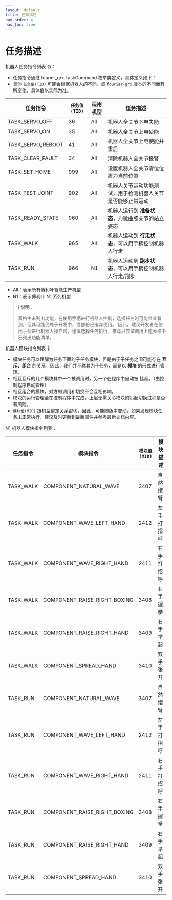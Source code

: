 ```yaml
---
layout: default
title: 任务描述
nav_order: 4
has_toc: true
---
```


# 任务描述

机器人任务指令列表 🌞：

- 任务指令通过 fourier_grx.TaskCommand 枚举类定义，具体定义如下：
- 具体 `任务值(TID)` 可能会根据机器人的不同，或 `fourier-grx` 版本的不同而有所变化，具体值以实际为准。

| 任务指令              | `任务值(TID)` | 适用机型 | 任务描述                            |
|-------------------|------------|------|---------------------------------|
| TASK_SERVO_OFF    | 36         | All  | 机器人全关节下电失能                      |
| TASK_SERVO_ON     | 35         | All  | 机器人全关节上电使能                      |
| TASK_SERVO_REBOOT | 41         | All  | 机器人全关节上电使能并重启                   |
| TASK_CLEAR_FAULT  | 34         | All  | 清除机器人全关节报警                      |
| TASK_SET_HOME     | 999        | All  | 设置机器人全关节零位位置为当前位置               |
| TASK_TEST_JOINT   | 902        | All  | 机器人关节运动功能测试，用于检测机器人关节是否能够正常运动   |
| TASK_READY_STATE  | 960        | All  | 机器人运行到 **准备状态**，为微曲膝关节的站立姿态     |
| TASK_WALK         | 965        | All  | 机器人运动到 **行走状态**，可以用手柄控制机器人行走    |
| TASK_RUN          | 966        | N1   | 机器人运动到 **跑步状态**，可以用手柄控制机器人行走/跑步 |

- All：表示所有傅利叶智能生产机型
- N1：表示傅利叶 N1 系列机型

> ℹ️ **说明**：
>
> 表格中未列出功能，在使用手柄进行机器人控制，选择任务时可能会查看到，但其可能仍处于开发中，或部份已废弃使用。
> 因此，建议开发者在使用手柄进行机器人操作时，谨慎选择任务执行，推荐只尝试调用上述表格中已列出功能清单。


机器人模块指令列表 🌙：

- 模块任务可以理解为任务下面的子任务模块，但是由于子任务之间可能存在 **互斥、组合** 的关系，因此，我们并不称其为子任务，而是以 **模块** 的形式进行管理。
- 相互互斥的几个模块其中一个被调用时，另一个在程序中自动被 挂起。（由控制程序自动管理）
- 相互组合的模块，对方的调用和切换不会互相影响。
- 模块的运行管理全在控制程序中完成，上层无需关心模块的吊起切换过程是否有风险。
- `模块值(MID)` 跟机型绑定关系密切，因此，可能随版本变动，如果发现模块任务未正常执行，建议及时更新到最新固件并参考最新文档内容。

N1 机器人模块指令列表：

| 任务指令      | 模块指令                         | `模块值(MID)` | 模块描述  |
|-----------|------------------------------|------------|-------|
| TASK_WALK | COMPONENT_NATURAL_WAVE       | 3407       | 自然摆臂  |
| TASK_WALK | COMPONENT_WAVE_LEFT_HAND     | 2412       | 左手打招呼 |
| TASK_WALK | COMPONENT_WAVE_RIGHT_HAND    | 2411       | 右手打招呼 |
| TASK_WALK | COMPONENT_RAISE_RIGHT_BOXING | 3408       | 右手握拳  |
| TASK_WALK | COMPONENT_RAISE_RIGHT_HAND   | 3409       | 右手举起  |
| TASK_WALK | COMPONENT_SPREAD_HAND        | 3410       | 双手张开  |
| TASK_RUN  | COMPONENT_NATURAL_WAVE       | 3407       | 自然摆臂  |
| TASK_RUN  | COMPONENT_WAVE_LEFT_HAND     | 2412       | 左手打招呼 |
| TASK_RUN  | COMPONENT_WAVE_RIGHT_HAND    | 2411       | 右手打招呼 |
| TASK_RUN  | COMPONENT_RAISE_RIGHT_BOXING | 3408       | 右手握拳  |
| TASK_RUN  | COMPONENT_RAISE_RIGHT_HAND   | 3409       | 右手举起  |
| TASK_RUN  | COMPONENT_SPREAD_HAND        | 3410       | 双手张开  |
